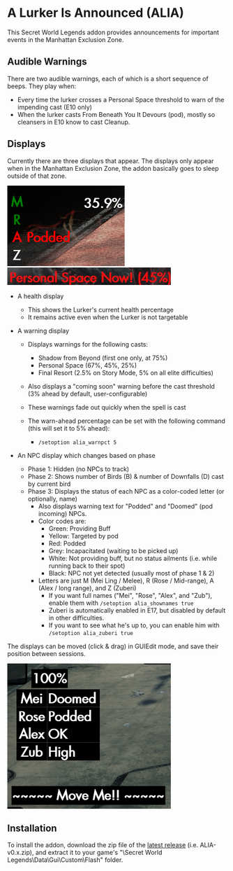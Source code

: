 # A Lurker Is Announced (ALIA)
This Secret World Legends addon provides announcements for important events in the Manhattan Exclusion Zone.

## Audible Warnings

There are two audible warnings, each of which is a short sequence of beeps. They play when:
- Every time the lurker crosses a Personal Space threshold to warn of the impending cast (E10 only)
- When the lurker casts From Beneath You It Devours (pod), mostly so cleansers in E10 know to cast Cleanup.

## Displays

Currently there are three displays that appear. The displays only appear when in the Manhattan Exclusion Zone, the addon basically goes to sleep outside of that zone.


![Screenshot of addon during encounter](screens/alia_npcs_health_2.png) ![Screenshot of addon during encounter](screens/alia_warning.png)

- A health display 
  - This shows the Lurker's current health percentage
  - It remains active even when the Lurker is not targetable

- A warning display
  - Displays warnings for the following casts:
    - Shadow from Beyond (first one only, at 75%)
    - Personal Space (67%, 45%, 25%)
    - Final Resort (2.5% on Story Mode, 5% on all elite difficulties)
  - Also displays a "coming soon" warning before the cast threshold (3% ahead by default, user-configurable)
  - These warnings fade out quickly when the spell is cast
 
  - The warn-ahead percentage can be set with the following command (this will set it to 5% ahead):

    - `/setoption alia_warnpct 5`   
    

- An NPC display which changes based on phase
  - Phase 1: Hidden (no NPCs to track)
  - Phase 2: Shows number of Birds (B) & number of Downfalls (D) cast by current bird
  - Phase 3: Displays the status of each NPC as a color-coded letter (or optionally, name)
    - Also displays warning text for "Podded" and "Doomed" (pod incoming) NPCs.
    - Color codes are:
      - Green: Providing Buff
      - Yellow: Targeted by pod
      - Red: Podded
      - Grey: Incapacitated (waiting to be picked up)
      - White: Not providing buff, but no status ailments (i.e. while running back to their spot)
      - Black: NPC not yet detected (usually most of phase 1 & 2)
    - Letters are just M (Mei Ling / Melee), R (Rose / Mid-range), A (Alex / long range), and Z (Zuberi)
      - If you want full names ("Mei", "Rose", "Alex", and "Zub"), enable them with `/setoption alia_shownames true`
      - Zuberi is automatically enabled in E17, but disabled by default in other difficulties. 
      - If you want to see what he's up to, you can enable him with `/setoption alia_zuberi true`


The displays can be moved (click & drag) in GUIEdit mode, and save their position between sessions.

![Screenshot in GUIEdit Mode](screens/alia_guiedit_new.png)

## Installation

To install the addon, download the zip file of the [latest release](https://github.com/theckhd/ALIA/releases) (i.e. ALIA-v0.x.zip), and extract it to your game's "\Secret World Legends\Data\Gui\Custom\Flash\" folder.

